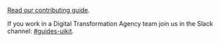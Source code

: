 <a href="https://gov-au-ui-kit.apps.staging.digital.gov.au/CONTRIBUTING.md" rel="external">Read our contributing guide</a>.

If you work in a Digital Transformation Agency team join us in the Slack channel: <a href="https://ausdto.slack.com/messages/guides-uikit/" rel="external">#guides-uikit</a>.

